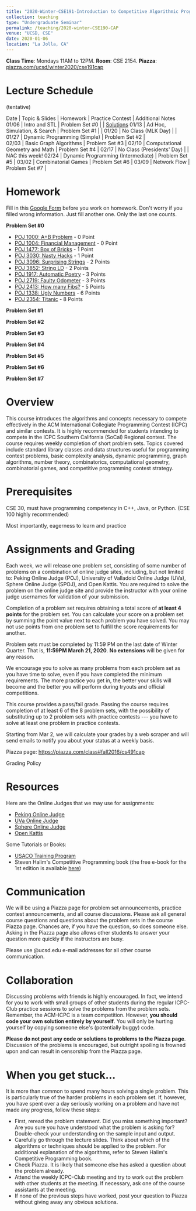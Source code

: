 ```yaml
---
title: "2020-Winter-CSE191-Introduction to Competitive Algorithmic Programming"
collection: teaching
type: "Undergraduate Seminar"
permalink: /teaching/2020-winter-CSE190-CAP
venue: "UCSD, CSE"
date: 2020-01-06
location: "La Jolla, CA"
---
```


**Class Time**: Mondays 11AM to 12PM.  **Room**: CSE 2154.  **Piazza**: [piazza.com/ucsd/winter2020/cse191cap](piazza.com/ucsd/winter2020/cse191cap)

Lecture Schedule
======

(tentative)

Date | Topic & Slides | Homework | Practice Contest | Additional Notes
01/06 | Intro and STL | Problem Set #0 |  | [Solutions](https://www.dropbox.com/s/bvnmp0ruki3bk9j/problemset0_solutions.pdf?dl=0)
01/13 | Ad Hoc, Simulation, & Search | Problem Set #1 | |
01/20 | No Class (MLK Day) | |
01/27 | Dynamic Programming (Simple) | Problem Set #2 |  
02/03 | Basic Graph Algorithms | Problem Set #3   |
02/10 | Computational Geometry and Math | Problem Set #4   |
02/17 | No Class (Presidents' Day) |  |  NAC this week!
02/24 | Dynamic Programming (Intermediate) |  Problem Set #5   |
03/02 | Combinatorial Games |  Problem Set #6 |
03/09 | Network Flow |  Problem Set #7 | 


Homework
======

Fill in this [Google Form](https://forms.gle/5EC2TpK4sYRJEW1q9) before you work on homework. Don't worry if you filled wrong information. Just fill another one. Only the last one counts.

**Problem Set #0**
- [POJ 1000: A+B Problem](http://poj.org/problem?id=1000) - 0 Point
- [POJ 1004: Financial Management](http://poj.org/problem?id=1004) - 0 Point
- [POJ 1477: Box of Bricks](http://poj.org/problem?id=1477) - 1 Point
- [POJ 3030: Nasty Hacks](http://poj.org/problem?id=3030) - 1 Point
- [POJ 3096: Surprising Strings](http://poj.org/problem?id=3096) - 2 Points
- [POJ 3852: String LD](http://poj.org/problem?id=3852) - 2 Points
- [POJ 1917: Automatic Poetry](http://poj.org/problem?id=1917) - 3 Points
- [POJ 2719: Faulty Odometer](http://poj.org/problem?id=2719) - 3 Points
- [POJ 2413: How many Fibs?](http://poj.org/problem?id=2413) - 5 Points
- [POJ 1338: Ugly Numbers](http://poj.org/problem?id=1338) - 6 Points
- [POJ 2354: Titanic](http://poj.org/problem?id=2354) - 8 Points

**Problem Set #1**

**Problem Set #2**

**Problem Set #3**

**Problem Set #4**

**Problem Set #5**

**Problem Set #6**

**Problem Set #7**


Overview
======

This course introduces the algorithms and concepts necessary to compete effectively in the ACM International Collegiate Programming Contest (ICPC) and similar contests. It is highly recommended for students intending to compete in the ICPC Southern California (SoCal) Regional contest. The course requires weekly completion of short problem sets. Topics covered include standard library classes and data structures useful for programming contest problems, basic complexity analysis, dynamic programming, graph algorithms, number theory, combinatorics, computational geometry, combinatorial games, and competitive programming contest strategy.

Prerequisites
======

CSE 30, must have programming competency in C++, Java, or Python. (CSE 100 highly recommended)

Most importantly, eagerness to learn and practice

Assignments and Grading
======

Each week, we will release one problem set, consisting of some number of problems on a combination of online judge sites, including, but not limited to: Peking Online Judge (POJ), University of Valladoid Online Judge (UVa), Sphere Online Judge (SPOJ), and Open Kattis. You are required to solve the problem on the online judge site and provide the instructor with your online judge usernames for validation of your submission.

Completion of a problem set requires obtaining a total score of **at least 4 points** for the problem set. You can calculate your score on a problem set by summing the point value next to each problem you have solved. You may not use points from one problem set to fulfill the score requirements for another. 

Problem sets must be completed by 11:59 PM on the last date of Winter Quarter. That is, **11:59PM March 21, 2020**. **No extensions** will be given for any reason.

We encourage you to solve as many problems from each problem set as you have time to solve, even if you have completed the minimum requirements. The more practice you get in, the better your skills will become and the better you will perform during tryouts and official competitions.

This course provides a pass/fail grade. Passing the course requires completion of at least 6 of the 8 problem sets, with the possibility of substituting up to 2 problem sets with practice contests --- you have to solve at least one problem in practice contests.

Starting from Mar 2, we will calculate your grades by a web scraper and will send emails to notify you about your status at a weekly basis. 


Piazza page: https://piazza.com/class#fall2016/cs491cap



Grading Policy


Resources
======

Here are the Online Judges that we may use for assignments:
- [Peking Online Judge](http://poj.org/)
- [UVa Online Judge](https://onlinejudge.org/)
- [Sphere Online Judge](https://www.spoj.com/)
- [Open Kattis](https://open.kattis.com/)

Some Tutorials or Books:
- [USACO Training Program](https://train.usaco.org/usacogate)
- Steven Halim's Competitive Programming book (the free e-book for the 1st edition is available [here](https://www.comp.nus.edu.sg/~stevenha/myteaching/competitive_programming/cp1.pdf))

Communication
======

We will be using a Piazza page for problem set announcements, practice contest announcements, and all course discussions. Please ask all general course questions and questions about the problem sets in the course Piazza page. Chances are, if you have the question, so does someone else. Asking in the Piazza page also allows other students to answer your question more quickly if the instructors are busy.

Please use @ucsd.edu e-mail addresses for all other course communication.

Collaboration
======

Discussing problems with friends is highly encouraged. In fact, we intend for you to work with small groups of other students during the regular ICPC-Club practice sessions to solve the problems from the problem sets. Remember, the ACM-ICPC is a team competition. However, **you should code your own solution entirely by yourself**. You will only be hurting yourself by copying someone else's (potentially buggy) code.

**Please do not post any code or solutions to problems to the Piazza page**. Discussion of the problems is encouraged, but outright spoiling is frowned upon and can result in censorship from the Piazza page.

When you get stuck...
======

It is more than common to spend many hours solving a single problem. This is particularly true of the harder problems in each problem set. If, however, you have spent over a day seriously working on a problem and have not made any progress, follow these steps:

- First, reread the problem statement. Did you miss something important? Are you sure you have understood what the problem is asking for? Double-check your understanding on the sample input and output.
- Carefully go through the lecture slides. Think about which of the algorithms or techniques should be applied to the problem. For additional explanation of the algorithms, refer to Steven Halim's Competitive Programming book.
- Check Piazza. It is likely that someone else has asked a question about the problem already.
- Attend the weekly ICPC-Club meeting and try to work out the problem with other students at the meeting. If necessary, ask one of the course assistants at the meeting.
- If none of the previous steps have worked, post your question to Piazza without giving away any obvious solutions.

